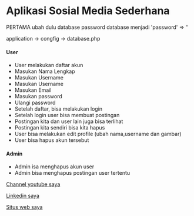 # Aplikasi Sosial Media Sederhana


PERTAMA ubah dulu database password database menjadi 'password' => ''


  application -> congfig -> database.php


#### User


* User melakukan daftar akun
* Masukan Nama Lengkap
* Masukan Username
* Masukan Username
* Masukan Email
* Masukan password
* Ulangi password
* Setelah daftar, bisa melakukan login
* Setelah login user bisa membuat postingan
* Postingan kita dan user lain juga bisa terlihat
* Postingan kita sendiri bisa kita hapus
* User bisa melakukan edit profile (ubah nama,username dan gambar)
* User bisa hapus akun tersebut

#### Admin


* Admin isa menghapus akun user
* Admin bisa menghapus postingan user tertentu

[Channel youtube saya](https://www.youtube.com/channel/UCt8ZwXTNS9OaY3ioa8L13dA)

[Linkedin saya](https://www.linkedin.com/in/dheo-apriansyah-b13100174/)

[Situs web saya](http://dheoapriansyah.com/)




